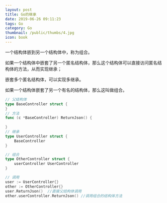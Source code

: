 ```yaml
---
layout: post
title: Go的继承
date: 2019-06-26 09:11:23
tags: Go
category: Go
thumbnail: /public/thumbs/4.jpg
icon: book
---
```


一个结构体嵌到另一个结构体中，称为组合。

如果一个结构体中嵌套了另一个匿名结构体，那么这个结构体可以直接访问匿名结构体的方法，从而实现继承；

嵌套多个匿名结构体，可以实现多继承。

如果一个结构体嵌套了另一个有名的结构体，那么这叫做组合。

<!--more-->

```go
// 父结构体
type BaseController struct {
}
// 方法
func (c *BaseController) ReturnJson() {
	
}
// 继承
type UserController struct {
	BaseController
}

// 组合
type OtherController struct {
	userController UserController
}

// 调用
user := UserController{}
other := OtherController{}
user.ReturnJson()  //直接父结构体调用
other.userController.ReturnJson() //调用组合的结构体方法
```

